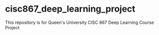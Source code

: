 # cisc867_deep_learning_project
This repository is for Queen's University CISC 867 Deep Learning Course Project
